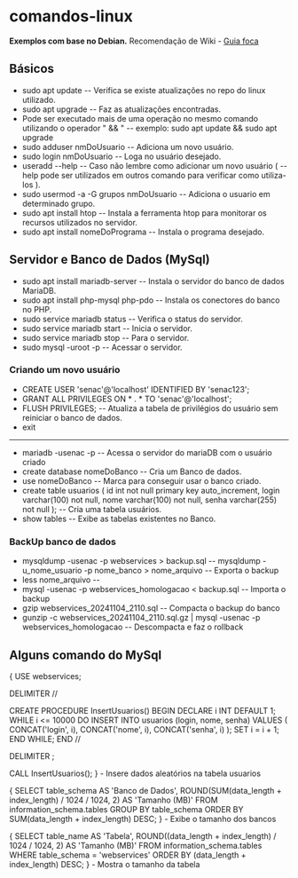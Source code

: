 # comandos-linux
**Exemplos com base no Debian.**
Recomendação de Wiki - [Guia foca](https://www.guiafoca.org/)
## Básicos
- sudo apt update -- Verifica se existe atualizações no repo do linux utilizado.
- sudo apt upgrade -- Faz as atualizações encontradas.
- Pode ser executado mais de uma operação no mesmo comando utilizando o operador " && " -- exemplo: sudo apt update && sudo apt upgrade
- sudo adduser nmDoUsuario -- Adiciona um novo usuário.
- sudo login nmDoUsuario -- Loga no usuário desejado.
- useradd --help -- Caso não lembre como adicionar um novo usuário ( --help pode ser utilizados em outros comando para verificar como utiliza-los ).
- sudo usermod -a -G grupos nmDoUsuario -- Adiciona o usuario em determinado grupo.
- sudo apt install htop -- Instala a ferramenta htop para monitorar os recursos utilizados no servidor.
- sudo apt install nomeDoPrograma -- Instala o programa desejado.
## Servidor e Banco de Dados (MySql)
- sudo apt install mariadb-server -- Instala o servidor do banco de dados MariaDB.
- sudo apt install php-mysql php-pdo -- Instala os conectores do banco no PHP.
- sudo service mariadb status -- Verifica o status do servidor.
- sudo service mariadb start -- Inicia o servidor.
- sudo service mariadb stop -- Para o servidor.
- sudo mysql -uroot -p -- Acessar o servidor.
### Criando um novo usuário
- CREATE USER 'senac'@'localhost' IDENTIFIED BY 'senac123';
- GRANT ALL PRIVILEGES ON * . * TO 'senac'@'localhost';
- FLUSH PRIVILEGES; -- Atualiza a tabela de privilégios do usuário sem reiniciar o banco de dados.
- exit
-----------
- mariadb -usenac -p -- Acessa o servidor do mariaDB com o usuário criado
- create database nomeDoBanco -- Cria um Banco de dados.
- use nomeDoBanco -- Marca para conseguir usar o banco criado.
- create table usuarios ( id int not null primary key auto_increment, login varchar(100) not null, nome varchar(100) not null, senha varchar(255) not null ); -- Cria uma tabela usuários.
- show tables -- Exibe as tabelas existentes no Banco.
### BackUp banco de dados
- mysqldump -usenac -p webservices > backup.sql -- mysqldump -u_nome_usuario -p nome_banco > nome_arquivo -- Exporta o backup
- less nome_arquivo --
- mysql -usenac -p webservices_homologacao < backup.sql -- Importa o backup
- gzip webservices_20241104_2110.sql -- Compacta o backup do banco
- gunzip -c webservices_20241104_2110.sql.gz | mysql -usenac -p webservices_homologacao -- Descompacta e faz o rollback
## Alguns comando do MySql
{
USE webservices;
 
DELIMITER //
 
CREATE PROCEDURE InsertUsuarios()
BEGIN
    DECLARE i INT DEFAULT 1;
    WHILE i <= 10000 DO
        INSERT INTO usuarios (login, nome, senha)
        VALUES (
            CONCAT('login', i),
            CONCAT('nome', i),
            CONCAT('senha', i)
        );
        SET i = i + 1;
    END WHILE;
END //
 
DELIMITER ;
 
CALL InsertUsuarios();
} - Insere dados aleatórios na tabela usuarios

{
SELECT 
    table_schema AS 'Banco de Dados',
    ROUND(SUM(data_length + index_length) / 1024 / 1024, 2) AS 'Tamanho (MB)'
FROM 
    information_schema.tables
GROUP BY 
    table_schema
ORDER BY 
    SUM(data_length + index_length) DESC;
} - Exibe o tamanho dos bancos

{
SELECT 
    table_name AS 'Tabela',
    ROUND((data_length + index_length) / 1024 / 1024, 2) AS 'Tamanho (MB)'
FROM 
    information_schema.tables
WHERE 
    table_schema = 'webservices'
ORDER BY 
    (data_length + index_length) DESC;
} - Mostra o tamanho da tabela

